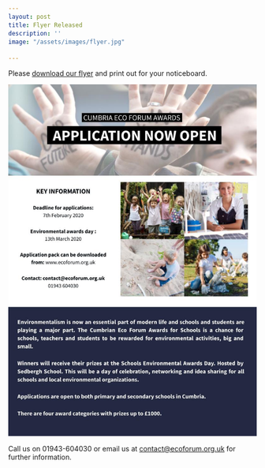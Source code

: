 ```yaml
---
layout: post
title: Flyer Released
description: ''
image: "/assets/images/flyer.jpg"

---
```

Please [download our flyer](/assets/images/flyer.pdf) and print out for your noticeboard.

[![](/assets/images/flyer-full.jpg "Flyer")](/assets/images/flyer.pdf)

Call us on 01943-604030 or email us at [contact@ecoforum.org.uk](mailto:contact@ecoforum.org.uk) for further information.
